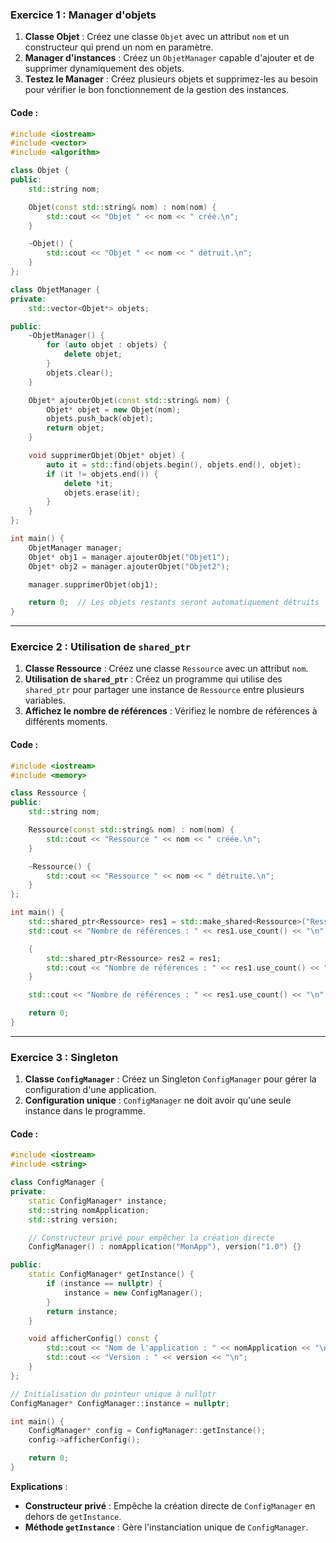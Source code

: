 ### Exercice 1 : Manager d'objets

1. **Classe Objet** : Créez une classe `Objet` avec un attribut `nom` et un constructeur qui prend un nom en paramètre.
2. **Manager d'instances** : Créez un `ObjetManager` capable d'ajouter et de supprimer dynamiquement des objets.
3. **Testez le Manager** : Créez plusieurs objets et supprimez-les au besoin pour vérifier le bon fonctionnement de la gestion des instances.

#### Code :

```cpp
#include <iostream>
#include <vector>
#include <algorithm>

class Objet {
public:
    std::string nom;

    Objet(const std::string& nom) : nom(nom) {
        std::cout << "Objet " << nom << " créé.\n";
    }

    ~Objet() {
        std::cout << "Objet " << nom << " détruit.\n";
    }
};

class ObjetManager {
private:
    std::vector<Objet*> objets;

public:
    ~ObjetManager() {
        for (auto objet : objets) {
            delete objet;
        }
        objets.clear();
    }

    Objet* ajouterObjet(const std::string& nom) {
        Objet* objet = new Objet(nom);
        objets.push_back(objet);
        return objet;
    }

    void supprimerObjet(Objet* objet) {
        auto it = std::find(objets.begin(), objets.end(), objet);
        if (it != objets.end()) {
            delete *it;
            objets.erase(it);
        }
    }
};

int main() {
    ObjetManager manager;
    Objet* obj1 = manager.ajouterObjet("Objet1");
    Objet* obj2 = manager.ajouterObjet("Objet2");

    manager.supprimerObjet(obj1);

    return 0;  // Les objets restants seront automatiquement détruits
}
```

---

### Exercice 2 : Utilisation de `shared_ptr`

1. **Classe Ressource** : Créez une classe `Ressource` avec un attribut `nom`.
2. **Utilisation de `shared_ptr`** : Créez un programme qui utilise des `shared_ptr` pour partager une instance de `Ressource` entre plusieurs variables.
3. **Affichez le nombre de références** : Vérifiez le nombre de références à différents moments.

#### Code :

```cpp
#include <iostream>
#include <memory>

class Ressource {
public:
    std::string nom;

    Ressource(const std::string& nom) : nom(nom) {
        std::cout << "Ressource " << nom << " créée.\n";
    }

    ~Ressource() {
        std::cout << "Ressource " << nom << " détruite.\n";
    }
};

int main() {
    std::shared_ptr<Ressource> res1 = std::make_shared<Ressource>("Ressource1");
    std::cout << "Nombre de références : " << res1.use_count() << "\n";  // 1

    {
        std::shared_ptr<Ressource> res2 = res1;
        std::cout << "Nombre de références : " << res1.use_count() << "\n";  // 2
    }

    std::cout << "Nombre de références : " << res1.use_count() << "\n";  // 1

    return 0;
}
```

---

### Exercice 3 : Singleton

1. **Classe `ConfigManager`** : Créez un Singleton `ConfigManager` pour gérer la configuration d'une application.
2. **Configuration unique** : `ConfigManager` ne doit avoir qu'une seule instance dans le programme.

#### Code :

```cpp
#include <iostream>
#include <string>

class ConfigManager {
private:
    static ConfigManager* instance;
    std::string nomApplication;
    std::string version;

    // Constructeur privé pour empêcher la création directe
    ConfigManager() : nomApplication("MonApp"), version("1.0") {}

public:
    static ConfigManager* getInstance() {
        if (instance == nullptr) {
            instance = new ConfigManager();
        }
        return instance;
    }

    void afficherConfig() const {
        std::cout << "Nom de l'application : " << nomApplication << "\n";
        std::cout << "Version : " << version << "\n";
    }
};

// Initialisation du pointeur unique à nullptr
ConfigManager* ConfigManager::instance = nullptr;

int main() {
    ConfigManager* config = ConfigManager::getInstance();
    config->afficherConfig();

    return 0;
}
```

**Explications** :
- **Constructeur privé** : Empêche la création directe de `ConfigManager` en dehors de `getInstance`.
- **Méthode `getInstance`** : Gère l'instanciation unique de `ConfigManager`.
